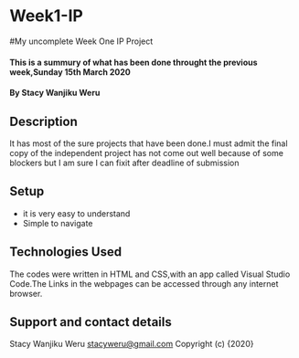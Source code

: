 # Week1-IP
#My uncomplete Week One IP Project
#### This is a summury of what has been done throught the previous week,Sunday 15th March 2020
#### By Stacy Wanjiku Weru
## Description
It has most of the sure projects that have been done.I must admit the final copy of the independent project has not come out well because of some blockers but I am sure I can fixit after deadline of submission
## Setup
* it is very easy to understand
* Simple to navigate
## Technologies Used
The codes were written in HTML and CSS,with an app called Visual Studio Code.The Links in the webpages can be accessed through any internet browser.
## Support and contact details
Stacy Wanjiku Weru   stacyweru@gmail.com
Copyright (c) {2020} 
